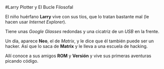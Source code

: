 #Larry Plotter y El Bucle Filosofal

El niño huérfano **Larry** vive con sus tíos, que lo tratan bastante 
mal (le hacen usar *Internet Explorer*).

Tiene unas *Google Glasses* redondas y una cicatriz de un *USB* en la 
frente.

Un día, aparece **Neo**, el de *Matrix*, y le dice que él también 
puede ser un hacker.
Así que lo saca de **Matrix** y le lleva a una escuela de hacking.

Allí conoce a sus amigos **ROM** y **Versión** y vive sus primeras 
aventuras picando código.
